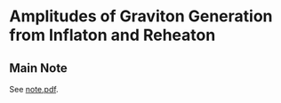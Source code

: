 <!--
 Copyright (c) 2025 Quan-feng WU <wuquanfeng@ihep.ac.cn>
 
 This software is released under the MIT License.
 https://opensource.org/licenses/MIT
-->

# Amplitudes of Graviton Generation from Inflaton and Reheaton

## Main Note

See [note.pdf](./note/main.pdf).
